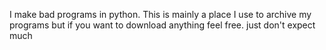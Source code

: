 I make bad programs in python. This is mainly a place I use to archive my programs but if you want to download anything feel free. just don't expect much
<!---
Randomguy1933/Randomguy1933 is a ✨ special ✨ repository because its `README.md` (this file) appears on your GitHub profile.
You can click the Preview link to take a look at your changes.
--->

